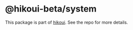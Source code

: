 # @hikoui-beta/system

This package is part of [hikoui](https://github.com/hikoinc/hikoui). See the repo for more details.
